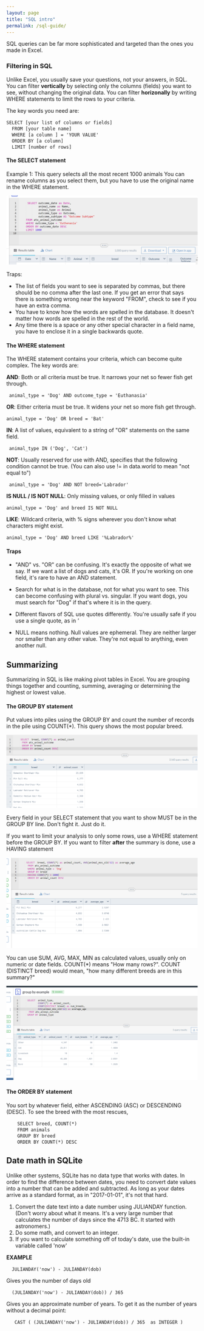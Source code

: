 ```yaml
---
layout: page
title: "SQL intro"
permalink: /sql-guide/
---
```


SQL queries can be far more sophisticated and targeted than the ones you made in Excel.


### Filtering in SQL

Unlike Excel, you usually save your questions, not your answers, in SQL. You can filter **vertically** by selecting only the columns (fields) you want to see, without changing the original data. You can filter **horizonally** by writing WHERE statements to limit the rows to your criteria.



The key words you need are:

    SELECT [your list of columns or fields]
      FROM [your table name]
      WHERE [a column ] = 'YOUR VALUE'
      ORDER BY [a column]
      LIMIT [number of rows]



#### The SELECT statement
Example 1:
This query selects all the most recent 1000 animals
You can rename columns as you select them, but you have to use the original name in the WHERE statement.

 ![sql1.jpg](sql1.jpg)

  Traps:
  * The list of fields you want to see is separated by commas, but there should be no comma after the last one. If you get an error that says there is something wrong near the keyword "FROM", check to see if you have an extra comma.
  * You have to know how the words are spelled in the database. It doesn't matter how words are spelled in the rest of the world.
  * Any time there is a space or any other special character in a field name, you have to enclose it in a single backwards quote.

#### The WHERE statement

The WHERE statement contains your criteria, which can become quite complex. The key words are:

**AND**: Both or all criteria must be true. It narrows your net so fewer fish get through.

     animal_type = 'Dog' AND outcome_type = 'Euthanasia'

**OR**: Either criteria must be true. It widens your net so more fish get through.

    animal_type = 'Dog' OR breed = 'Bat'

**IN**: A list of values, equivalent to a string of "OR" statements on the same field.

     animal_type IN ('Dog', 'Cat')

**NOT**: Usually reserved for use with AND, specifies that the following condition cannot be true. (You can also use != in data.world to mean "not equal to")

     animal_type = 'Dog' AND NOT breed='Labrador'

**IS NULL / IS NOT NULL**: Only missing values, or only filled in values

    animal_type = 'Dog' and breed IS NOT NULL


**LIKE**: Wildcard criteria, with % signs wherever you don't know what characters might exist.

    animal_type = 'Dog' AND breed LIKE '%Labrador%'


#### Traps
* "AND" vs. "OR" can be confusing. It's exactly the opposite of what we say. If we want  a list of dogs and cats, it's OR. If you're working on one field, it's rare to have an AND statement.

* Search for what is in the database, not for what you want to see. This can become confusing with plural vs. singular. If you want dogs, you must search for "Dog" if that's where it is in the query.

* Different flavors of SQL use quotes differently. You're usually safe if you use a single quote, as in *'*

* NULL means nothing. Null values are ephemeral. They are neither larger nor smaller than any other value. They're not equal to anything, even another null.

## Summarizing

Summarizing in SQL is like making pivot tables in Excel. You are grouping things together and counting, summing, averaging or determining the highest or lowest value.

#### The GROUP BY statement

Put values into piles using the GROUP BY and count the number of records in the pile using COUNT(\*). This query shows the most popular breed.

![](sql2.png)

Every field in your SELECT statement that you want to show MUST be in the GROUP BY line. Don't fight it. Just do it.

If you want to limit your analysis to only some rows, use a WHERE statement before the GROUP BY. If you want to filter **after** the summary is done, use a HAVING statement

![](sql3.png)

You can use SUM, AVG, MAX, MIN as calculated values, usually only on numeric or date fields. COUNT(\*) means "How many rows?". COUNT (DISTINCT breed) would mean, "how many different breeds are in this summary?"

![](sql4.png)

#### The ORDER BY statement

You sort by whatever field, either ASCENDING (ASC) or DESCENDING (DESC).
To see the breed with the most rescues,

        SELECT breed, COUNT(*)
        FROM animals
        GROUP BY breed
        ORDER BY COUNT(*) DESC


## Date math in SQLite

Unlike other systems, SQLite has no data type that works with dates. In order to find the difference between dates, you need to convert date values into a number that can be added and subtracted. As long as your dates arrive as a standard format, as in "2017-01-01", it's not that hard.

1. Convert the date text into a date number using JULIANDAY function. (Don't worry about what it means. It's a very large number that calculates the number of days since the 4713 BC. It started with astronomers.)
2. Do some math, and convert to an integer.
3. If you want to calculate something off of today's date, use the built-in variable called 'now'

**EXAMPLE**

      JULIANDAY('now') - JULIANDAY(dob)

Gives you the number of days old

      (JULIANDAY('now') - JULIANDAY(dob)) / 365

Gives you an approximate number of years. To get it as the number of years without a decimal point:

       CAST ( (JULIANDAY('now') - JULIANDAY(dob)) / 365  as INTEGER )
